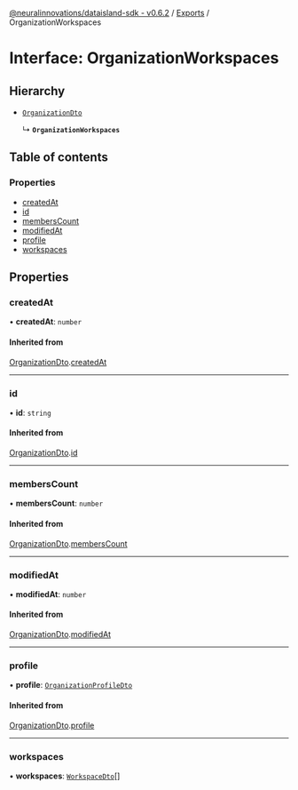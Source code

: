 [@neuralinnovations/dataisland-sdk - v0.6.2](../../README.md) / [Exports](../modules.md) / OrganizationWorkspaces

# Interface: OrganizationWorkspaces

## Hierarchy

- [`OrganizationDto`](OrganizationDto.md)

  ↳ **`OrganizationWorkspaces`**

## Table of contents

### Properties

- [createdAt](OrganizationWorkspaces.md#createdat)
- [id](OrganizationWorkspaces.md#id)
- [membersCount](OrganizationWorkspaces.md#memberscount)
- [modifiedAt](OrganizationWorkspaces.md#modifiedat)
- [profile](OrganizationWorkspaces.md#profile)
- [workspaces](OrganizationWorkspaces.md#workspaces)

## Properties

### createdAt

• **createdAt**: `number`

#### Inherited from

[OrganizationDto](OrganizationDto.md).[createdAt](OrganizationDto.md#createdat)

___

### id

• **id**: `string`

#### Inherited from

[OrganizationDto](OrganizationDto.md).[id](OrganizationDto.md#id)

___

### membersCount

• **membersCount**: `number`

#### Inherited from

[OrganizationDto](OrganizationDto.md).[membersCount](OrganizationDto.md#memberscount)

___

### modifiedAt

• **modifiedAt**: `number`

#### Inherited from

[OrganizationDto](OrganizationDto.md).[modifiedAt](OrganizationDto.md#modifiedat)

___

### profile

• **profile**: [`OrganizationProfileDto`](OrganizationProfileDto.md)

#### Inherited from

[OrganizationDto](OrganizationDto.md).[profile](OrganizationDto.md#profile)

___

### workspaces

• **workspaces**: [`WorkspaceDto`](WorkspaceDto.md)[]
